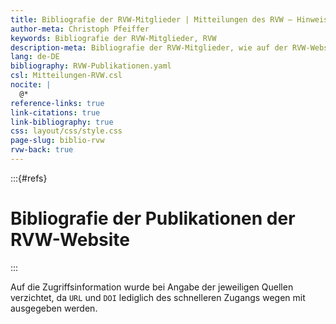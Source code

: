 ```yaml
---
title: Bibliografie der RVW-Mitglieder | Mitteilungen des RVW – Hinweise und Werkzeuge
author-meta: Christoph Pfeiffer
keywords: Bibliografie der RVW-Mitglieder, RVW
description-meta: Bibliografie der RVW-Mitglieder, wie auf der RVW-Website verzeichnet
lang: de-DE
bibliography: RVW-Publikationen.yaml
csl: Mitteilungen-RVW.csl
nocite: |
  @*
reference-links: true
link-citations: true
link-bibliography: true
css: layout/css/style.css
page-slug: biblio-rvw
rvw-back: true
---
```


[//]: # (
   pandoc RVW-Publikationen.md -f markdown -t html5 -C -s -o RVW-Publikationen.htm --template=web-template.tmpl --shift-heading-level-by=1 --metadata date="`date +'%e. %B %Y'`" --metadata date-meta="`date +'%Y-%m-%d'`"
   pandoc RVW-Publikationen.bib -f biblatex -t markdown-smart -s > RVW-Publikationen.yaml
  )




:::{#refs}

# Bibliografie der Publikationen der RVW-Website

:::

Auf die Zugriffsinformation wurde bei Angabe der jeweiligen Quellen verzichtet, da `URL` und `DOI` lediglich des schnelleren Zugangs wegen mit ausgegeben werden.

